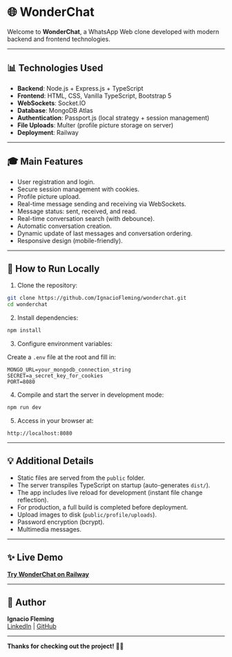 # 🌐 WonderChat

Welcome to **WonderChat**, a WhatsApp Web clone developed with modern backend and frontend technologies.

---

## 📊 Technologies Used

- **Backend**: Node.js + Express.js + TypeScript
- **Frontend**: HTML, CSS, Vanilla TypeScript, Bootstrap 5
- **WebSockets**: Socket.IO
- **Database**: MongoDB Atlas
- **Authentication**: Passport.js (local strategy + session management)
- **File Uploads**: Multer (profile picture storage on server)
- **Deployment**: Railway

---

## 🎓 Main Features

- User registration and login.
- Secure session management with cookies.
- Profile picture upload.
- Real-time message sending and receiving via WebSockets.
- Message status: sent, received, and read.
- Real-time conversation search (with debounce).
- Automatic conversation creation.
- Dynamic update of last messages and conversation ordering.
- Responsive design (mobile-friendly).

---

## 🔄 How to Run Locally

1. Clone the repository:

```bash
git clone https://github.com/IgnacioFleming/wonderchat.git
cd wonderchat
```

2. Install dependencies:

```bash
npm install
```

3. Configure environment variables:

Create a `.env` file at the root and fill in:

```env
MONGO_URL=your_mongodb_connection_string
SECRET=a_secret_key_for_cookies
PORT=8080
```

4. Compile and start the server in development mode:

```bash
npm run dev
```

5. Access in your browser at:

```
http://localhost:8080
```

---

## 💡 Additional Details

- Static files are served from the `public` folder.
- The server transpiles TypeScript on startup (auto-generates `dist/`).
- The app includes live reload for development (instant file change reflection).
- For production, a full build is completed before deployment.
- Upload images to disk (`public/profile/uploads`).
- Password encryption (bcrypt).
- Multimedia messages.

---

## ✨ Live Demo

[**Try WonderChat on Railway**](https://wonder-chat-production.up.railway.app/)

---

## 👤 Author

**Ignacio Fleming**\
[LinkedIn](https://www.linkedin.com/in/ignacio-fleming-1b5a18114/) | [GitHub](https://github.com/IgnacioFleming/)

---

**Thanks for checking out the project!** 🚀✨
